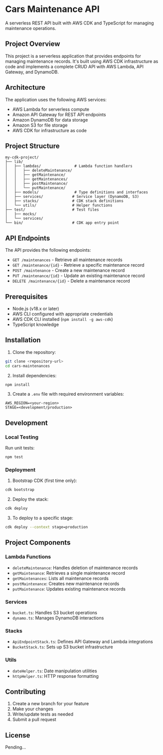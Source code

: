 # Cars Maintenance API

A serverless REST API built with AWS CDK and TypeScript for managing maintenance operations.

## Project Overview

This project is a serverless application that provides endpoints for managing maintenance records. It's built using AWS CDK infrastructure as code and implements a complete CRUD API with AWS Lambda, API Gateway, and DynamoDB.

## Architecture

The application uses the following AWS services:
- AWS Lambda for serverless compute
- Amazon API Gateway for REST API endpoints
- Amazon DynamoDB for data storage
- Amazon S3 for file storage
- AWS CDK for infrastructure as code

## Project Structure

```
my-cdk-project/
├── lib/
│   ├── lambdas/               # Lambda function handlers
│   │   ├── deleteMaintenance/
│   │   ├── getMaintenance/
│   │   ├── getMaintenances/
│   │   ├── postMaintenance/
│   │   └── putMaintenance/
│   ├── models/                # Type definitions and interfaces
│   ├── services/             # Service layer (DynamoDB, S3)
│   ├── stacks/               # CDK stack definitions
│   └── utils/                # Helper functions
├── test/                     # Test files
│   ├── mocks/
│   └── services/
└── bin/                      # CDK app entry point
```

## API Endpoints

The API provides the following endpoints:

- `GET /maintenances` - Retrieve all maintenance records
- `GET /maintenance/{id}` - Retrieve a specific maintenance record
- `POST /maintenance` - Create a new maintenance record
- `PUT /maintenance/{id}` - Update an existing maintenance record
- `DELETE /maintenance/{id}` - Delete a maintenance record

## Prerequisites

- Node.js (v18.x or later)
- AWS CLI configured with appropriate credentials
- AWS CDK CLI installed (`npm install -g aws-cdk`)
- TypeScript knowledge

## Installation

1. Clone the repository:
```bash
git clone <repository-url>
cd cars-maintenances
```

2. Install dependencies:
```bash
npm install
```

3. Create a `.env` file with required environment variables:
```
AWS_REGION=<your-region>
STAGE=<development/production>
```

## Development

### Local Testing

Run unit tests:
```bash
npm test
```

### Deployment

1. Bootstrap CDK (first time only):
```bash
cdk bootstrap
```

2. Deploy the stack:
```bash
cdk deploy
```

3. To deploy to a specific stage:
```bash
cdk deploy --context stage=production
```

## Project Components

### Lambda Functions
- `deleteMaintenance`: Handles deletion of maintenance records
- `getMaintenance`: Retrieves a single maintenance record
- `getMaintenances`: Lists all maintenance records
- `postMaintenance`: Creates new maintenance records
- `putMaintenance`: Updates existing maintenance records

### Services
- `bucket.ts`: Handles S3 bucket operations
- `dynamo.ts`: Manages DynamoDB interactions

### Stacks
- `ApiEndpointStack.ts`: Defines API Gateway and Lambda integrations
- `BucketStack.ts`: Sets up S3 bucket infrastructure

### Utils
- `dateHelper.ts`: Date manipulation utilities
- `httpHelper.ts`: HTTP response formatting

## Contributing

1. Create a new branch for your feature
2. Make your changes
3. Write/update tests as needed
4. Submit a pull request

## License

Pending...

